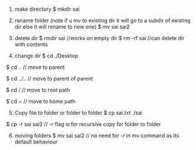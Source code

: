 

1. make directory 
$ mkdir sai

2. rename folder (note if u mv to existing dir it will go to a subdir of existing dir else it will rename to new one)
$ mv sai sai2

3. delete dir
$ rmdir sai         //works on empty dir
$ rm -rf sai        //can delete dir with contents

4. change dir
$ cd ./Desktop

$ cd ..             // move to parent

$ cd ../..          // move to parent of parent

$ cd /              // move to root path

$ cd ~              // move to home path

5. Copy file to folder or folder to folder
$ cp sai.txt ./sai

$ cp -r sai sai2    // -r flag is for recursive copy for folder to folder

6. moving folders
$ mv sai sai2      // no need for -r in mv command as its default behaviour